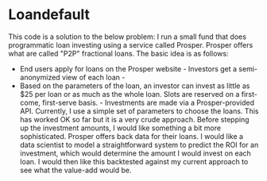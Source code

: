 # Loandefault

This code is a solution to the below problem:
I run a small fund that does programmatic loan investing using a service called Prosper. 
Prosper offers what are called "P2P" fractional loans. The basic idea is as follows: 
- End users apply for loans on the Prosper website - Investors get a semi-anonymized view of each loan -
- Based on the parameters of the loan, an investor can invest as little as $25 per loan or as much as the whole loan.
Slots are reserved on a first-come, first-serve basis. - Investments are made via a Prosper-provided API. Currently,
I use a simple set of parameters to choose the loans. This has worked OK so far but it is a very crude approach. Before stepping up the investment amounts,
I would like something a bit more sophisticated. Prosper offers back data for their loans.
I would like a data scientist to model a straightforward system to predict the ROI for an investment,
which would determine the amount I would invest on each loan. I would then like this backtested against my current approach to see what the value-add would be.
